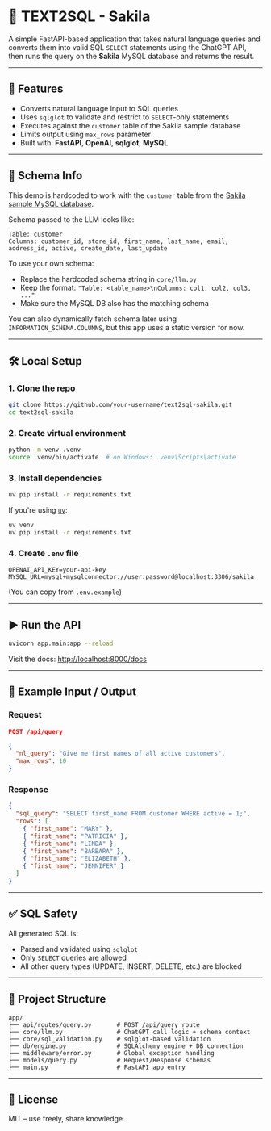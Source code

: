 # 🧠 TEXT2SQL - Sakila

A simple FastAPI-based application that takes natural language queries and converts them into valid SQL `SELECT` statements using the ChatGPT API, then runs the query on the **Sakila** MySQL database and returns the result.

---

## 🚀 Features

- Converts natural language input to SQL queries
- Uses `sqlglot` to validate and restrict to `SELECT`-only statements
- Executes against the `customer` table of the Sakila sample database
- Limits output using `max_rows` parameter
- Built with: **FastAPI**, **OpenAI**, **sqlglot**, **MySQL**

---

## 🧱 Schema Info

This demo is hardcoded to work with the `customer` table from the [Sakila sample MySQL database](https://dev.mysql.com/doc/sakila/en/).

Schema passed to the LLM looks like:

```
Table: customer
Columns: customer_id, store_id, first_name, last_name, email, address_id, active, create_date, last_update
```

To use your own schema:
- Replace the hardcoded schema string in `core/llm.py`
- Keep the format: `"Table: <table_name>\nColumns: col1, col2, col3, ..."`
- Make sure the MySQL DB also has the matching schema

You can also dynamically fetch schema later using `INFORMATION_SCHEMA.COLUMNS`, but this app uses a static version for now.

---

## 🛠️ Local Setup

### 1. Clone the repo

```bash
git clone https://github.com/your-username/text2sql-sakila.git
cd text2sql-sakila
```

### 2. Create virtual environment

```bash
python -m venv .venv
source .venv/bin/activate  # on Windows: .venv\Scripts\activate
```

### 3. Install dependencies

```bash
uv pip install -r requirements.txt
```

If you're using [`uv`](https://github.com/astral-sh/uv):

```bash
uv venv
uv pip install -r requirements.txt
```

### 4. Create `.env` file

```env
OPENAI_API_KEY=your-api-key
MYSQL_URL=mysql+mysqlconnector://user:password@localhost:3306/sakila
```

(You can copy from `.env.example`)

---

## ▶️ Run the API

```bash
uvicorn app.main:app --reload
```

Visit the docs: [http://localhost:8000/docs](http://localhost:8000/docs)

---

## 🧪 Example Input / Output

### Request

```json
POST /api/query

{
  "nl_query": "Give me first names of all active customers",
  "max_rows": 10
}
```

### Response

```json
{
  "sql_query": "SELECT first_name FROM customer WHERE active = 1;",
  "rows": [
    { "first_name": "MARY" },
    { "first_name": "PATRICIA" },
    { "first_name": "LINDA" },
    { "first_name": "BARBARA" },
    { "first_name": "ELIZABETH" },
    { "first_name": "JENNIFER" }
  ]
}
```

---

## ✅ SQL Safety

All generated SQL is:
- Parsed and validated using `sqlglot`
- Only `SELECT` queries are allowed
- All other query types (UPDATE, INSERT, DELETE, etc.) are blocked

---

## 📁 Project Structure

```
app/
├── api/routes/query.py       # POST /api/query route
├── core/llm.py               # ChatGPT call logic + schema context
├── core/sql_validation.py    # sqlglot-based validation
├── db/engine.py              # SQLAlchemy engine + DB connection
├── middleware/error.py       # Global exception handling
├── models/query.py           # Request/Response schemas
├── main.py                   # FastAPI app entry
```

---

## 📜 License

MIT – use freely, share knowledge.